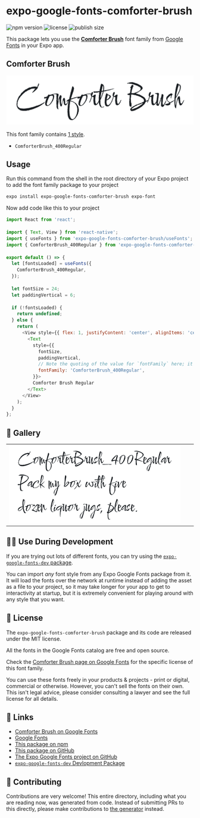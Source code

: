 # expo-google-fonts-comforter-brush

![npm version](https://flat.badgen.net/npm/v/expo-google-fonts-comforter-brush)
![license](https://flat.badgen.net/github/license/expo/google-fonts)
![publish size](https://flat.badgen.net/packagephobia/install/expo-google-fonts-comforter-brush)

This package lets you use the [**Comforter Brush**](https://fonts.google.com/specimen/Comforter+Brush) font family from [Google Fonts](https://fonts.google.com/) in your Expo app.

## Comforter Brush

![Comforter Brush](./font-family.png)

This font family contains [1 style](#-gallery).

- `ComforterBrush_400Regular`

## Usage

Run this command from the shell in the root directory of your Expo project to add the font family package to your project
```sh
expo install expo-google-fonts-comforter-brush expo-font
```

Now add code like this to your project
```js
import React from 'react';

import { Text, View } from 'react-native';
import { useFonts } from 'expo-google-fonts-comforter-brush/useFonts';
import { ComforterBrush_400Regular } from 'expo-google-fonts-comforter-brush/400Regular';

export default () => {
  let [fontsLoaded] = useFonts({
    ComforterBrush_400Regular,
  });

  let fontSize = 24;
  let paddingVertical = 6;

  if (!fontsLoaded) {
    return undefined;
  } else {
    return (
      <View style={{ flex: 1, justifyContent: 'center', alignItems: 'center' }}>
        <Text
          style={{
            fontSize,
            paddingVertical,
            // Note the quoting of the value for `fontFamily` here; it expects a string!
            fontFamily: 'ComforterBrush_400Regular',
          }}>
          Comforter Brush Regular
        </Text>
      </View>
    );
  }
};

```

## 🔡 Gallery


||||
|-|-|-|
|![ComforterBrush_400Regular](.//400Regular/ComforterBrush_400Regular.ttf.png)||||


## 👩‍💻 Use During Development

If you are trying out lots of different fonts, you can try using the [`expo-google-fonts-dev` package](https://github.com/freeboub/google-fonts/tree/master/font-packages/dev#readme).

You can import *any* font style from any Expo Google Fonts package from it. It will load the fonts
over the network at runtime instead of adding the asset as a file to your project, so it may take longer
for your app to get to interactivity at startup, but it is extremely convenient
for playing around with any style that you want.

## 📖 License

The `expo-google-fonts-comforter-brush` package and its code are released under the MIT license.

All the fonts in the Google Fonts catalog are free and open source.

Check the [Comforter Brush page on Google Fonts](https://fonts.google.com/specimen/Comforter+Brush) for the specific license of this font family.

You can use these fonts freely in your products & projects - print or digital, commercial or otherwise. However, you can't sell the fonts on their own. This isn't legal advice, please consider consulting a lawyer and see the full license for all details.

## 🔗 Links

- [Comforter Brush on Google Fonts](https://fonts.google.com/specimen/Comforter+Brush)
- [Google Fonts](https://fonts.google.com/)
- [This package on npm](https://www.npmjs.com/package/expo-google-fonts-comforter-brush)
- [This package on GitHub](https://github.com/freeboub/google-fonts/tree/master/font-packages/comforter-brush)
- [The Expo Google Fonts project on GitHub](https://github.com/freeboub/google-fonts)
- [`expo-google-fonts-dev` Devlopment Package](https://github.com/freeboub/google-fonts/tree/master/font-packages/dev)

## 🤝 Contributing

Contributions are very welcome! This entire directory, including what you are reading now, was generated from code. Instead of submitting PRs to this directly, please make contributions to [the generator](https://github.com/freeboub/google-fonts/tree/master/packages/generator) instead.
